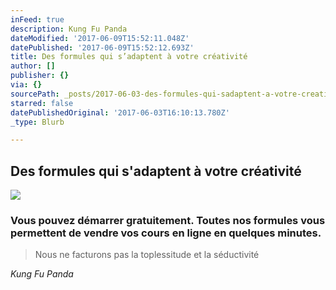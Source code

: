 ```yaml
---
inFeed: true
description: Kung Fu Panda
dateModified: '2017-06-09T15:52:11.048Z'
datePublished: '2017-06-09T15:52:12.693Z'
title: Des formules qui s’adaptent à votre créativité
author: []
publisher: {}
via: {}
sourcePath: _posts/2017-06-03-des-formules-qui-sadaptent-a-votre-creativite.md
starred: false
datePublishedOriginal: '2017-06-03T16:10:13.780Z'
_type: Blurb

---
```

## **Des formules qui s'adaptent à votre créativité**
![](https://the-grid-user-content.s3-us-west-2.amazonaws.com/745da412-c6bb-4745-845a-84b9541840ba.gif)

### **Vous pouvez démarrer gratuitement**. Toutes nos formules vous permettent de **vendre vos cours en ligne** en quelques minutes.

> Nous ne facturons pas la toplessitude et la séductivité

_Kung Fu Panda_